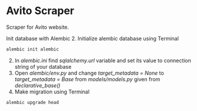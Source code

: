 # Avito Scraper


Scraper for Avito website.

Init database with Alembic
2. Initialize alembic database using Terminal

```bash
alembic init alembic
```
2. In *alembic.ini* find *sqlalchemy.url* variable and set its value to connection string of your database
2. Open *alembic/env.py* and change *target_metadata = None* to *target_metadata = Base* from *models/models.py* given from *declarative_base()* 
3. Make migration using Terminal
```bash
alembic upgrade head
```